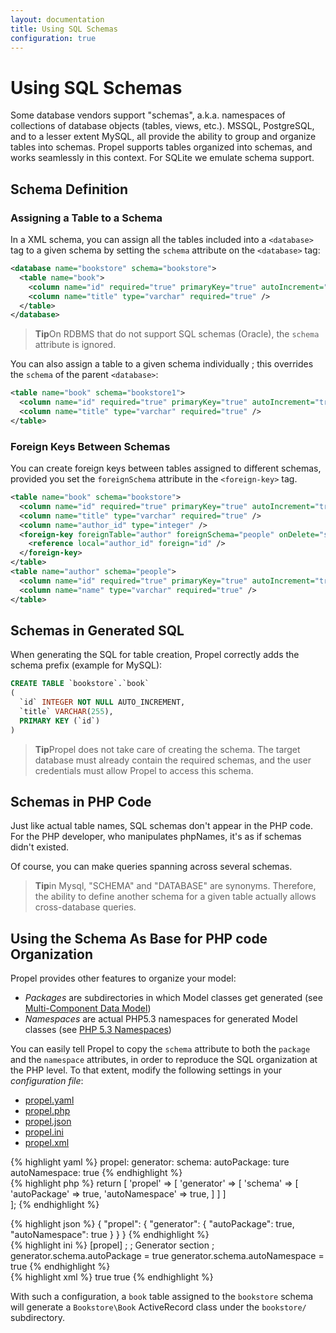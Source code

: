 ```yaml
---
layout: documentation
title: Using SQL Schemas
configuration: true
---
```


# Using SQL Schemas #

Some database vendors support "schemas", a.k.a. namespaces of collections of database objects (tables, views, etc.).
MSSQL, PostgreSQL, and to a lesser extent MySQL, all provide the ability to group and organize tables into schemas.
Propel supports tables organized into schemas, and works seamlessly in this context. For SQLite we emulate schema support.

## Schema Definition ##

### Assigning a Table to a Schema ###

In a XML schema, you can assign all the tables included into a `<database>` tag to a given schema by setting the `schema` attribute on the `<database>` tag:

```xml
<database name="bookstore" schema="bookstore">
  <table name="book">
    <column name="id" required="true" primaryKey="true" autoIncrement="true" type="integer" />
    <column name="title" type="varchar" required="true" />
  </table>
</database>
```

>**Tip**On RDBMS that do not support SQL schemas (Oracle), the `schema` attribute is ignored.

You can also assign a table to a given schema individually ; this overrides the `schema` of the parent `<database>`:

```xml
<table name="book" schema="bookstore1">
  <column name="id" required="true" primaryKey="true" autoIncrement="true" type="integer" />
  <column name="title" type="varchar" required="true" />
</table>
```

### Foreign Keys Between Schemas ###

You can create foreign keys between tables assigned to different schemas, provided you set the `foreignSchema` attribute in the `<foreign-key>` tag.

```xml
<table name="book" schema="bookstore">
  <column name="id" required="true" primaryKey="true" autoIncrement="true" type="integer" />
  <column name="title" type="varchar" required="true" />
  <column name="author_id" type="integer" />
  <foreign-key foreignTable="author" foreignSchema="people" onDelete="setnull" onUpdate="cascade">
    <reference local="author_id" foreign="id" />
  </foreign-key>
</table>
<table name="author" schema="people">
  <column name="id" required="true" primaryKey="true" autoIncrement="true" type="integer" />
  <column name="name" type="varchar" required="true" />
</table>
```

## Schemas in Generated SQL ##

When generating the SQL for table creation, Propel correctly adds the schema prefix (example for MySQL):

```sql
CREATE TABLE `bookstore`.`book`
(
  `id` INTEGER NOT NULL AUTO_INCREMENT,
  `title` VARCHAR(255),
  PRIMARY KEY (`id`)
)
```

>**Tip**Propel does not take care of creating the schema. The target database must already contain the required schemas, and the user credentials must allow Propel to access this schema.

## Schemas in PHP Code ##

Just like actual table names, SQL schemas don't appear in the PHP code. For the PHP developer, who manipulates phpNames, it's as if schemas didn't existed.

Of course, you can make queries spanning across several schemas.

>**Tip**in Mysql, "SCHEMA" and "DATABASE" are synonyms. Therefore, the ability to define another schema for a given table actually allows cross-database queries.

## Using the Schema As Base for PHP code Organization ##

Propel provides other features to organize your model:

* _Packages_ are subdirectories in which Model classes get generated (see [Multi-Component Data Model](./multi-component-data-model.html))
* _Namespaces_ are actual PHP5.3 namespaces for generated Model classes (see [PHP 5.3 Namespaces](./namespaces.html))

You can easily tell Propel to copy the `schema` attribute to both the `package` and the `namespace` attributes, in order to reproduce the SQL organization at the PHP level. To that extent, modify the following settings in your *configuration file*:

<div class="conftabs">
<ul>
<li><a href="#tabyaml">propel.yaml</a></li>
<li><a href="#tabphp">propel.php</a></li>
<li><a href="#tabjson">propel.json</a></li>
<li><a href="#tabini">propel.ini</a></li>
<li><a href="#tabxml">propel.xml</a></li>
</ul>
<div id="tabyaml">
{% highlight yaml %}
propel:
  generator:
      schema:
          autoPackage: ture
          autoNamespace: true
{% endhighlight %}
</div>
<div id="tabphp">
{% highlight php %}
<?php

return [
    'propel' => [
        'generator' => [
            'schema' => [
                'autoPackage'   => true,
                'autoNamespace' => true,
            ]
        ]
    ]          
];
{% endhighlight %}
</div>
<div id="tabjson">
{% highlight json %}
{
    "propel": {
        "generator": {
            "autoPackage": true,
            "autoNamespace": true
        }
    }
}
{% endhighlight %}
</div>
<div id="tabini">
{% highlight ini %}
[propel]
;
; Generator section
; 
generator.schema.autoPackage = true
generator.schema.autoNamespace = true
{% endhighlight %}
</div>
<div id="tabxml">
{% highlight xml %}
<?xml version="1.0" encoding="ISO-8859-1" standalone="no"?>
<config>
    <propel>
        <generator>
            <schema>
                <autoPackage>true</autoPackage>
                <autoNamespace>true</autoNamespace>
            </schema>
        </generator>
    </propel>
</config>
{% endhighlight %}
</div>
</div>


With such a configuration, a `book` table assigned to the `bookstore` schema will generate a `Bookstore\Book` ActiveRecord class under the `bookstore/` subdirectory.
